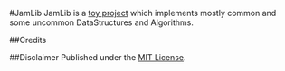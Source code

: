 #JamLib
JamLib is a [toy project](http://redsquirrel.com/dave/work/a2j/patterns/BreakableToys.html) which implements mostly common and some uncommon DataStructures and Algorithms.

##Credits


##Disclaimer
Published under the [MIT License](LICENSE).